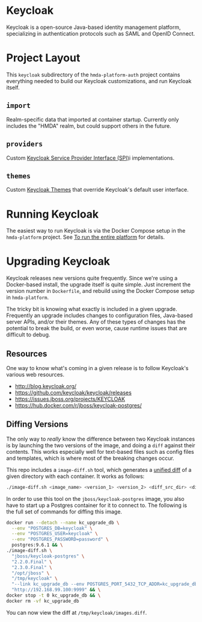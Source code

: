 # Keycloak

Keycloak is a open-source Java-based identity management platform, specializing in
authentication protocols such as SAML and OpenID Connect.


# Project Layout

This `keycloak` subdirectory of the `hmda-platform-auth` project contains everything needed to build
our Keycloak customizations, and run Keycloak itself.

## `import`
Realm-specific data that imported at container startup.  Currently only includes the "HMDA" realm, but
could support others in the future.

## `providers`
Custom [Keycloak Service Provider Interface (SPI)](https://keycloak.gitbooks.io/server-developer-guide/content/v/2.4/topics/providers.html)i
implementations.

## `themes`
Custom [Keycloak Themes](https://keycloak.gitbooks.io/server-developer-guide/content/v/2.4/topics/themes.html)
that override Keycloak's default user interface.


# Running Keycloak

The easiest way to run Keycloak is via the Docker Compose setup in the `hmda-platform` project.
See [To run the entire platform](https://github.com/cfpb/hmda-platform#to-run-the-entire-platform) for details.


# Upgrading Keycloak

Keycloak releases new versions quite frequently.  Since we're using a Docker-based install, the upgrade itself
is quite simple.  Just increment the version number in `Dockerfile`, and rebuild using the Docker Compose setup
in `hmda-platform`.

The tricky bit is knowing what exactly is included in a given upgrade.  Frequently an upgrade includes changes
to configuration files, Java-based server APIs, and/or their themes.  Any of these types of changes has the
potential to break the build, or even worse, cause runtime issues that are difficult to debug.

## Resources

One way to know what's coming in a given release is to follow Keycloak's various web resources.

* http://blog.keycloak.org/
* https://github.com/keycloak/keycloak/releases
* https://issues.jboss.org/projects/KEYCLOAK
* https://hub.docker.com/r/jboss/keycloak-postgres/

## Diffing Versions

The only way to _really_ know the difference between two Keycloak instances is by launching 
the two versions of the image, and doing a `diff` against their contents.  This works especially
well for text-based files such as config files and templates, which is where most of the breaking
changes occur.

This repo includes a `image-diff.sh` tool, which generates a [unified diff](https://en.wikipedia.org/wiki/Diff_utility#Unified_format)
of a given directory with each container.  It works as follows:

```bash
./image-diff.sh <image_name> <version_1> <version_2> <diff_src_dir> <diff_dest_dir> [docker_run_opts] [container_up_url]
```

In order to use this tool on the `jboss/keycloak-postgres` image, you also have to start up a Postgres container
for it to connect to.  The following is the full set of commands for diffing this image.

```bash
docker run --detach --name kc_upgrade_db \
  --env "POSTGRES_DB=keycloak" \
  --env "POSTGRES_USER=keycloak" \
  --env "POSTGRES_PASSWORD=password" \
  postgres:9.6.1 && \
./image-diff.sh \
  "jboss/keycloak-postgres" \
  "2.2.0.Final" \
  "2.3.0.Final" \
  "/opt/jboss" \
  "/tmp/keycloak" \
  "--link kc_upgrade_db --env POSTGRES_PORT_5432_TCP_ADDR=kc_upgrade_db --publish 9999:8080" \
  "http://192.168.99.100:9999" && \
docker stop -t 0 kc_upgrade_db && \
docker rm -vf kc_upgrade_db
```

You can now view the diff at `/tmp/keycloak/images.diff`.
